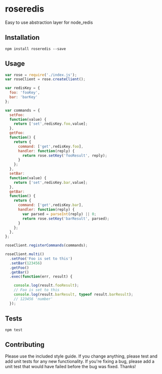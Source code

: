 roseredis
=========

Easy to use abstraction layer for node_redis

## Installation
  ```
  npm install roseredis --save
  ```

## Usage

  ```javascript
  var rose = require('./index.js');
  var roseClient = rose.createClient();

  var redisKey = {
    foo: 'fooKey',
    bar: 'barKey'
  };

  var commands = {
    setFoo:
    function(value) {
      return ['set',redisKey.foo,value];
    },
    getFoo:
    function() {
      return {
        command: ['get',redisKey.foo],
        handler: function(reply) {
          return rose.setKey('fooResult', reply);
        }
      };
    },
    setBar:
    function(value) {
      return ['set',redisKey.bar,value];
    },
    getBar:
    function() {
      return {
        command: ['get',redisKey.bar],
        handler: function(reply) {
          var parsed = parseInt(reply) || 0;
          return rose.setKey('barResult', parsed);
        }
      };
    },
  };

  roseClient.registerCommands(commands);

  roseClient.multi()
    .setFoo('Foo is set to this')
    .setBar(123456)
    .getFoo()
    .getBar()
    .exec(function(err, result) {

      console.log(result.fooResult);
      // Foo is set to this
      console.log(result.barResult, typeof result.barResult);
      // 123456 'number'
    });

  ```

## Tests
  ```
  npm test
  ```

## Contributing

Please use the included style guide.  If you change anything, please test
and add unit tests for any new functionality.  If you're fixing a bug, please
add a unit test that would have failed before the bug was fixed.  Thanks!